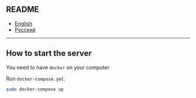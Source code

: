 ## README

- [English](README.md)
- [Русский](README-ru.md)

---

## How to start the server

You need to have `docker` on your computer

Run `docker-compose.yml`.

```bash
sudo docker-compose up
```
